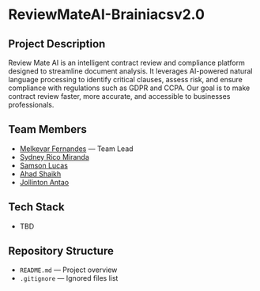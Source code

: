 # ReviewMateAI-Brainiacsv2.0

## Project Description
Review Mate AI is an intelligent contract review and compliance platform designed to streamline document analysis. It leverages AI-powered natural language processing to identify critical clauses, assess risk, and ensure compliance with regulations such as GDPR and CCPA. Our goal is to make contract review faster, more accurate, and accessible to  businesses professionals.

## Team Members
- [Melkevar Fernandes](https://github.com/melkevar) — Team Lead
- [Sydney Rico Miranda](https://github.com/sydneymiranda)
- [Samson Lucas](https://github.com/Samson19599)
- [Ahad Shaikh](https://github.com/Ahxd22)
- [Jollinton Antao](https://github.com/Jollinton09)

## Tech Stack
- TBD

## Repository Structure
- `README.md` — Project overview
- `.gitignore` — Ignored files list
